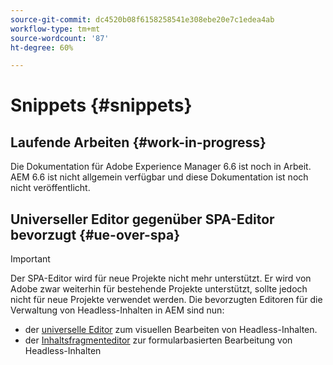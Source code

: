 ```yaml
---
source-git-commit: dc4520b08f6158258541e308ebe20e7c1edea4ab
workflow-type: tm+mt
source-wordcount: '87'
ht-degree: 60%

---
```

# Snippets {#snippets}

## Laufende Arbeiten {#work-in-progress}

Die Dokumentation für Adobe Experience Manager 6.6 ist noch in Arbeit. AEM 6.6 ist nicht allgemein verfügbar und diese Dokumentation ist noch nicht veröffentlicht.

## Universeller Editor gegenüber SPA-Editor bevorzugt {#ue-over-spa}

>[!IMPORTANT]
>
>Der SPA-Editor wird für neue Projekte nicht mehr unterstützt. Er wird von Adobe zwar weiterhin für bestehende Projekte unterstützt, sollte jedoch nicht für neue Projekte verwendet werden. Die bevorzugten Editoren für die Verwaltung von Headless-Inhalten in AEM sind nun:
>
>* der [universelle Editor](/help/sites-developing/universal-editor/introduction.md) zum visuellen Bearbeiten von Headless-Inhalten.
>* der [Inhaltsfragmenteditor](/help/assets/content-fragments/content-fragments-managing.md) zur formularbasierten Bearbeitung von Headless-Inhalten

